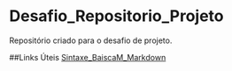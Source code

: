# Desafio_Repositorio_Projeto
Repositório criado para o desafio de projeto.

##Links Úteis
[Sintaxe_BaiscaM_Markdown](https://www.markdownguide.org/basic-syntax/)
